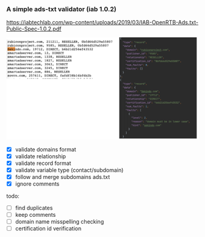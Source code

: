 ### A simple ads-txt validator (iab 1.0.2)

https://iabtechlab.com/wp-content/uploads/2019/03/IAB-OpenRTB-Ads.txt-Public-Spec-1.0.2.pdf

![Convert](docs/conver.png)

- [x] validate domains format
- [x] validate relationship
- [x] validate record format
- [x] validate variable type (contact/subdomain)
- [x] follow and merge subdomains ads.txt
- [x] ignore comments

todo:

- [ ] find duplicates
- [ ] keep comments
- [ ] domain name misspelling checking
- [ ] certification id verification